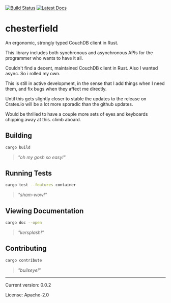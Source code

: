 [![Build Status](https://travis-ci.org/danieleades/chesterfield.svg?branch=master)](https://travis-ci.org/danieleades/chesterfield)
[![Latest Docs](https://docs.rs/chesterfield/badge.svg)](https://docs.rs/chesterfield/)

# chesterfield

An ergonomic, strongly typed CouchDB client in Rust.

This library includes both synchronous and asynchronous APIs for the programmer who wants to have it all.

Couldn't find a decent, maintained CouchDB client in Rust. Also I wanted async. So i rolled my own.

This is still in active development, in the sense that I add things when I need them, and fix bugs when they affect
me directly.

Until this gets slightly closer to stable the updates to the release on Crates.io will be a lot more sporadic than the github updates.

Would be thrilled to have a couple more sets of eyes and keyboards chipping away at this. climb aboard.

## Building
```bash
cargo build
```
>*"oh my gosh so easy!"*

## Running Tests
```bash
cargo test --features container
```
>*"sham-wow!"*

## Viewing Documentation
```bash
cargo doc --open
```
>*"kersplash!"*

## Contributing
```bash
cargo contribute
```
>*"bullseye!"*

---

Current version: 0.0.2

License: Apache-2.0
